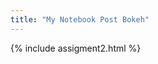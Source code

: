 ```yaml
---
title: "My Notebook Post Bokeh"
---
```

 <link rel="stylesheet" href="{{ site.baseurl }}/assets/css/style.css">
<div>
{% include assigment2.html %}
</div>
